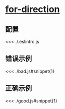 # [for-direction](https://eslint.org/docs/rules/for-direction)

## 配置

<<< ./.eslintrc.js

## 错误示例

<<< ./bad.js#snippet{1}

## 正确示例

<<< ./good.js#snippet{1}
